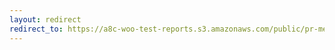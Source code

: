```yaml
---
layout: redirect
redirect_to: https://a8c-woo-test-reports.s3.amazonaws.com/public/pr-merge/43996/api/index.html
---
```

